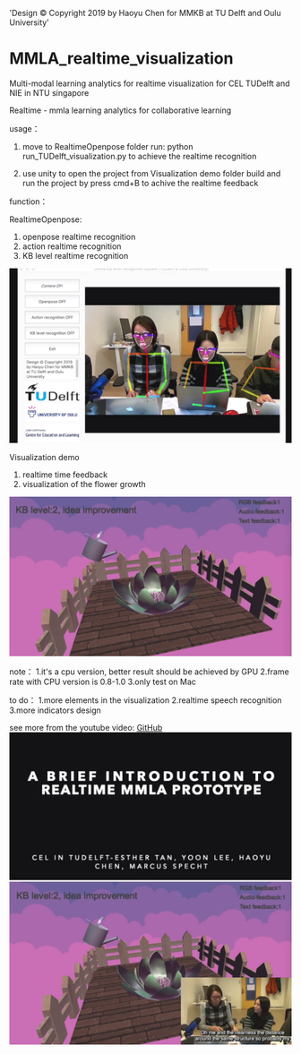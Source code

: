 
'Design © Copyright 2019 by Haoyu Chen for MMKB at TU Delft and Oulu University'

# MMLA_realtime_visualization
Multi-modal learning analytics for realtime visualization for CEL TUDelft and NIE in NTU singapore



Realtime - mmla learning analytics for collaborative learning

usage：
1. move to RealtimeOpenpose folder
run:
python run_TUDelft_visualization.py
to achieve the realtime recognition

2. use unity to open the project from Visualization demo folder
build and run the project by press cmd+B
to achive the realtime feedback


function：

RealtimeOpenpose:
1. openpose realtime recognition
2. action realtime recognition
3. KB level realtime recognition

![demo](realtimerecognition.png)

Visualization demo
1. realtime time feedback
2. visualization of the flower growth

![demo](visualizationdemo.png)


note：
1.it's a cpu version, better result should be achieved by GPU
2.frame rate with CPU version is 0.8-1.0
3.only test on Mac


to do：
1.more elements in the visualization
2.realtime speech recognition
3.more indicators design


see more from the youtube video:
[GitHub](https://www.youtube.com/watch?v=He0g9OeblY8)
![demo](youtube.png)
![demo](youtube2.png)


